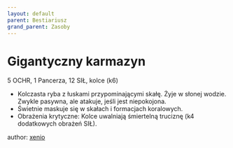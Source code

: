 ```yaml
---
layout: default
parent: Bestiariusz
grand_parent: Zasoby
---
```


# Gigantyczny karmazyn

5 OCHR, 1 Pancerza, 12 SIŁ, kolce (k6)

- Kolczasta ryba z łuskami przypominającymi skałę. Żyje w słonej wodzie. Zwykle pasywna, ale atakuje, jeśli jest niepokojona.
- Świetnie maskuje  się w skałach i formacjach koralowych.  
- Obrażenia krytyczne: Kolce uwalniają śmiertelną truciznę (k4 dodatkowych obrażeń SIŁ).  

author: [xenio](https://xenioinabottle.blogspot.com)
